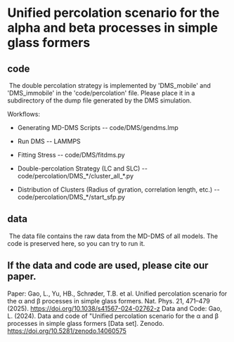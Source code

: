 # Unified percolation scenario for the alpha and beta processes in simple glass formers

## code

​	The double percolation strategy is implemented by 'DMS_mobile' and 'DMS_immobile' in the 'code/percolation' file. Please place it in a subdirectory of the dump file generated by the DMS simulation.

Workflows:

* Generating MD-DMS Scripts  --  code/DMS/gendms.lmp

* Run DMS -- LAMMPS

* Fitting Stress -- code/DMS/fitdms.py

* Double-percolation Strategy (LC and SLC) -- code/percolation/DMS\_\*/cluster\_all\_\*.py

* Distribution of Clusters (Radius of gyration, correlation length, etc.) -- code/percolation/DMS\_\*/start_sfp.py

  

## data

​	The data file contains the raw data from the MD-DMS of all models. The code is preserved here, so you can try to run it.



## If the data and code are used, please cite our paper.
Paper: Gao, L., Yu, HB., Schrøder, T.B. et al. Unified percolation scenario for the α and β processes in simple glass formers. Nat. Phys. 21, 471–479 (2025). https://doi.org/10.1038/s41567-024-02762-z
Data and Code: Gao, L. (2024). Data and code of "Unified percolation scenario for the α and β processes in simple glass formers [Data set]. Zenodo. https://doi.org/10.5281/zenodo.14060575

